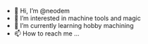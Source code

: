 - 👋 Hi, I’m @neodem
- 👀 I’m interested in machine tools and magic
- 🌱 I’m currently learning hobby machining
- 📫 How to reach me ...

<!---
neodem/neodem is a ✨ special ✨ repository because its `README.md` (this file) appears on your GitHub profile.
You can click the Preview link to take a look at your changes.
--->
